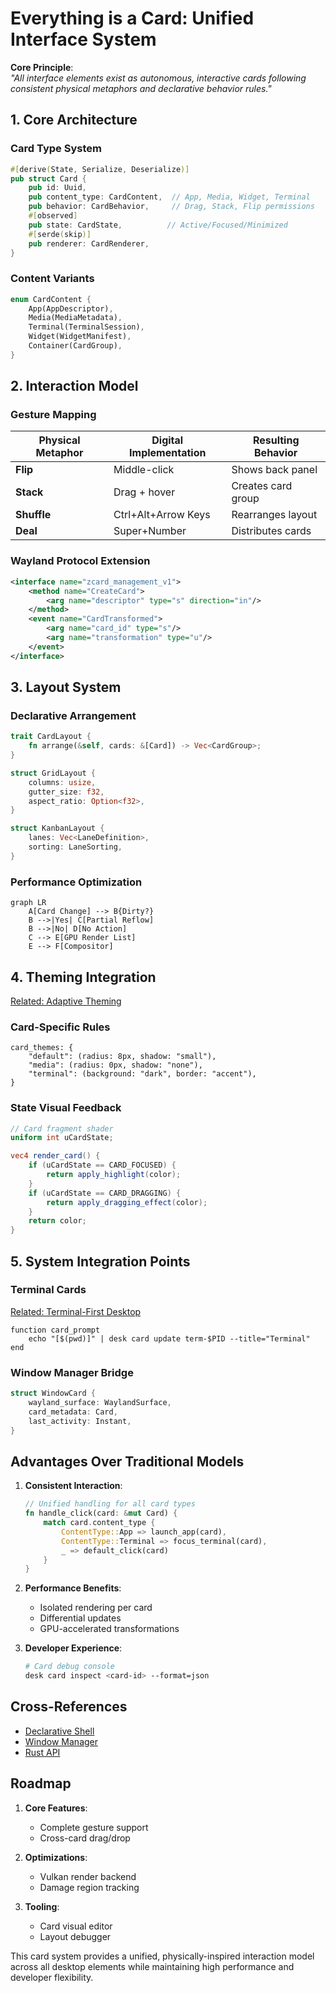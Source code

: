 # Everything is a Card: Unified Interface System

**Core Principle**:  
_"All interface elements exist as autonomous, interactive cards following consistent physical metaphors and declarative behavior rules."_

## 1. Core Architecture

### Card Type System

```rust
#[derive(State, Serialize, Deserialize)]
pub struct Card {
    pub id: Uuid,
    pub content_type: CardContent,  // App, Media, Widget, Terminal
    pub behavior: CardBehavior,     // Drag, Stack, Flip permissions
    #[observed]
    pub state: CardState,          // Active/Focused/Minimized
    #[serde(skip)]
    pub renderer: CardRenderer,
}
```

### Content Variants

```rust
enum CardContent {
    App(AppDescriptor),
    Media(MediaMetadata),
    Terminal(TerminalSession),
    Widget(WidgetManifest),
    Container(CardGroup),
}
```

## 2. Interaction Model

### Gesture Mapping

| Physical Metaphor | Digital Implementation | Resulting Behavior |
| ----------------- | ---------------------- | ------------------ |
| **Flip**          | Middle-click           | Shows back panel   |
| **Stack**         | Drag + hover           | Creates card group |
| **Shuffle**       | Ctrl+Alt+Arrow Keys    | Rearranges layout  |
| **Deal**          | Super+Number           | Distributes cards  |

### Wayland Protocol Extension

```xml
<interface name="zcard_management_v1">
    <method name="CreateCard">
        <arg name="descriptor" type="s" direction="in"/>
    </method>
    <event name="CardTransformed">
        <arg name="card_id" type="s"/>
        <arg name="transformation" type="u"/>
    </event>
</interface>
```

## 3. Layout System

### Declarative Arrangement

```rust
trait CardLayout {
    fn arrange(&self, cards: &[Card]) -> Vec<CardGroup>;
}

struct GridLayout {
    columns: usize,
    gutter_size: f32,
    aspect_ratio: Option<f32>,
}

struct KanbanLayout {
    lanes: Vec<LaneDefinition>,
    sorting: LaneSorting,
}
```

### Performance Optimization

```mermaid
graph LR
    A[Card Change] --> B{Dirty?}
    B -->|Yes| C[Partial Reflow]
    B -->|No| D[No Action]
    C --> E[GPU Render List]
    E --> F[Compositor]
```

## 4. Theming Integration

[Related: Adaptive Theming](../principles/adaptive-theming.md)

### Card-Specific Rules

```ron
card_themes: {
    "default": (radius: 8px, shadow: "small"),
    "media": (radius: 0px, shadow: "none"),
    "terminal": (background: "dark", border: "accent"),
}
```

### State Visual Feedback

```glsl
// Card fragment shader
uniform int uCardState;

vec4 render_card() {
    if (uCardState == CARD_FOCUSED) {
        return apply_highlight(color);
    }
    if (uCardState == CARD_DRAGGING) {
        return apply_dragging_effect(color);
    }
    return color;
}
```

## 5. System Integration Points

### Terminal Cards

[Related: Terminal-First Desktop](../principles/terminal-first-desktop.md)

```fish
function card_prompt
    echo "[$(pwd)]" | desk card update term-$PID --title="Terminal"
end
```

### Window Manager Bridge

```rust
struct WindowCard {
    wayland_surface: WaylandSurface,
    card_metadata: Card,
    last_activity: Instant,
}
```

## Advantages Over Traditional Models

1. **Consistent Interaction**:

   ```rust
   // Unified handling for all card types
   fn handle_click(card: &mut Card) {
       match card.content_type {
           ContentType::App => launch_app(card),
           ContentType::Terminal => focus_terminal(card),
           _ => default_click(card)
       }
   }
   ```

2. **Performance Benefits**:

   - Isolated rendering per card
   - Differential updates
   - GPU-accelerated transformations

3. **Developer Experience**:
   ```bash
   # Card debug console
   desk card inspect <card-id> --format=json
   ```

## Cross-References

- [Declarative Shell](../principles/declarative-shell.md)
- [Window Manager](../components/window-manager.md)
- [Rust API](../api/rust-api.md)

## Roadmap

1. **Core Features**:

   - Complete gesture support
   - Cross-card drag/drop

2. **Optimizations**:

   - Vulkan render backend
   - Damage region tracking

3. **Tooling**:
   - Card visual editor
   - Layout debugger

This card system provides a unified, physically-inspired interaction model across all desktop elements while maintaining high performance and developer flexibility.
